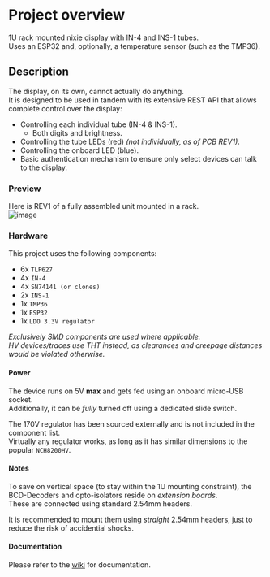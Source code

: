 # Project overview
1U rack mounted nixie display with IN-4 and INS-1 tubes.  
Uses an ESP32 and, optionally, a temperature sensor (such as the TMP36).  

## Description
The display, on its own, cannot actually do anything.  
It is designed to be used in tandem with its extensive REST API that allows complete control over the display:
* Controlling each individual tube (IN-4 & INS-1).
  * Both digits and brightness.
* Controlling the tube LEDs (red) *(not individually, as of PCB REV1)*.
* Controlling the onboard LED (blue).
* Basic authentication mechanism to ensure only select devices can talk to the display.
 
### Preview
Here is REV1 of a fully assembled unit mounted in a rack.  
![image](https://user-images.githubusercontent.com/13659371/150696203-9714aec0-d5d1-4025-a072-8ac5f2a038c3.png)

### Hardware
This project uses the following components:
* 6x `TLP627`
* 4x `IN-4`
* 4x `SN74141 (or clones)`
* 2x `INS-1`
* 1x `TMP36`
* 1x `ESP32`
* 1x `LDO 3.3V regulator`

*Exclusively SMD components are used where applicable.  
HV devices/traces use THT instead, as clearances and creepage distances would be violated otherwise.*

#### Power
The device runs on 5V **max** and gets fed using an onboard micro-USB socket.  
Additionally, it can be *fully* turned off using a dedicated slide switch.

The 170V regulator has been sourced externally and is not included in the component list.  
Virtually any regulator works, as long as it has similar dimensions to the popular `NCH8200HV`.

#### Notes
To save on vertical space (to stay within the 1U mounting constraint), the BCD-Decoders and opto-isolators reside on *extension boards*.  
These are connected using standard 2.54mm headers.  

It is recommended to mount them using *straight* 2.54mm headers, just to reduce the risk of accidential shocks.

#### Documentation
Please refer to the [wiki](https://github.com/ThisIsntTheWay/rack_nixie_display/wiki) for documentation.
